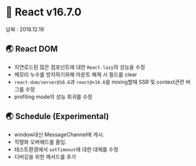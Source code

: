 # 🐳 React v16.7.0

날짜 : 2018.12.19

## 🌏 React DOM

* 지연로드된 많은 컴포넌트에 대한 `React.lazy`의 성능을 수정
* 메모리 누수를 방지하기위해 마운트 해제 시 필드를 clear
* `react-dom/server@16.6`과 `react@<16.6`을 mixing할때 SSR 및 context관련 버그를 수정
* profiling mode의 성능 회귀를 수정

## 🌏 Schedule (Experimental)

* window대신 MessageChannel에 게시.
* 직렬화 오버헤드를 줄임.
* 테스트환경에서 `setTimeout`에 대한 대체를 수정
* 디버깅을 위한 메서드를 추가

<br/><br/>
